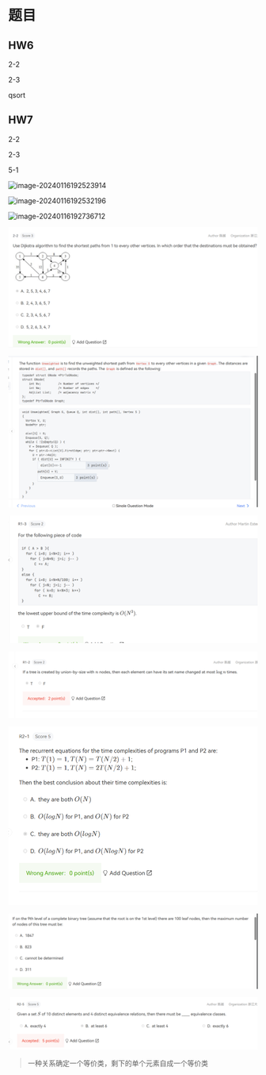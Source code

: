 # 题目

## HW6

2-2

2-3

qsort

## HW7

2-2

2-3

5-1

![image-20240116192523914](C:\Users\89620\AppData\Roaming\Typora\typora-user-images\image-20240116192523914.png)

![image-20240116192532196](C:\Users\89620\AppData\Roaming\Typora\typora-user-images\image-20240116192532196.png)

![image-20240116192736712](C:\Users\89620\AppData\Roaming\Typora\typora-user-images\image-20240116192736712.png)

![image-20240116193551028](https://raw.githubusercontent.com/RimLutienpeist/image-hosting/main/image-20240116193551028.png)

![image-20240116193914206](https://raw.githubusercontent.com/RimLutienpeist/image-hosting/main/image-20240116193914206.png)

![image-20240116195243854](https://raw.githubusercontent.com/RimLutienpeist/image-hosting/main/image-20240116195243854.png)

![image-20240116195254225](https://raw.githubusercontent.com/RimLutienpeist/image-hosting/main/image-20240116195254225.png)

![image-20240116195301169](https://raw.githubusercontent.com/RimLutienpeist/image-hosting/main/image-20240116195301169.png)

![image-20240116201853859](https://raw.githubusercontent.com/RimLutienpeist/image-hosting/main/image-20240116201853859.png)

![image-20240116202149812](https://raw.githubusercontent.com/RimLutienpeist/image-hosting/main/image-20240116202149812.png)

> 一种关系确定一个等价类，剩下的单个元素自成一个等价类